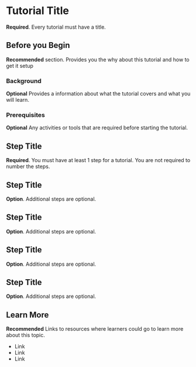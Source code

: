 # Tutorial Title
**Required**. Every tutorial must have a title.

## Before you Begin
**Recommended** section. Provides you the why about this tutorial and how to get it setup

### Background
**Optional** Provides a information about what the tutorial covers and what you will learn.

### Prerequisites
**Optional** Any activities or tools that are required before starting the tutorial.

## Step Title
**Required**. You must have at least 1 step for a tutorial. You are not required to number the steps.

## Step Title
**Option**. Additional steps are optional.

## Step Title
**Option**. Additional steps are optional.

## Step Title
**Option**. Additional steps are optional.

## Step Title
**Option**. Additional steps are optional.

## Learn More
**Recommended** Links to resources where learners could go to learn more about this topic.

* Link
* Link
* Link



